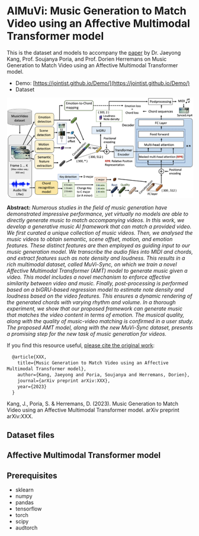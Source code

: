 # AIMuVi: Music Generation to Match Video using an Affective Multimodal Transformer model

This is the dataset and models to accompany the [paper](https://arxiv.org/abs/XXX) by Dr. Jaeyong Kang, Prof. Soujanya Poria, and Prof. Dorien Herremans on Music Generation to Match Video using an Affective Multimodal Transformer model.

- Demo: [https://jointist.github.io/Demo/](https://jointist.github.io/Demo/)
- Dataset

![](framework.png)

**Abstract:**
_Numerous studies in the field of music generation have demonstrated impressive performance, yet virtually no models are able to directly generate music to match accompanying videos. In this work, we develop a generative music AI framework that can match a provided video. We first curated a unique collection of music videos. Then, we analysed the music videos to obtain semantic, scene offset, motion, and emotion features. These distinct features are then employed as guiding input to our music generation model. We transcribe the audio files into MIDI and chords, and extract features such as note density and loudness. This results in a rich multimodal dataset, called MuVi-Sync, on which we train a novel Affective Multimodal Transformer (AMT) model to generate music given a video. This model includes a novel mechanism to enforce affective similarity between video and music. Finally, post-processing is performed based on a biGRU-based regression model to estimate note density and loudness based on the video features. This ensures a dynamic rendering of the generated chords with varying rhythm and volume. 
In a thorough experiment, we show that our proposed framework can generate music that matches the video content in terms of emotion. The musical quality, along with the quality of music-video matching is confirmed in a user study. The proposed AMT model, along with the new MuVi-Sync dataset, presents a promising step for the new task of music generation for videos._


If you find this resource useful, [please cite the original work](https://arxiv.org/abs/XXX):

      @article{XXX,
        title={Music Generation to Match Video using an Affective Multimodal Transformer model},
        author={Kang, Jaeyong and Poria, Soujanya and Herremans, Dorien},
        journal={arXiv preprint arXiv:XXX},
        year={2023}
      }

  Kang, J., Poria, S. & Herremans, D. (2023). Music Generation to Match Video using an Affective Multimodal Transformer model. arXiv preprint arXiv:XXX.

## Dataset files

## Affective Multimodal Transformer model

## Prerequisites
- sklearn
- numpy
- pandas
- tensorflow
- torch
- scipy
- audtorch
